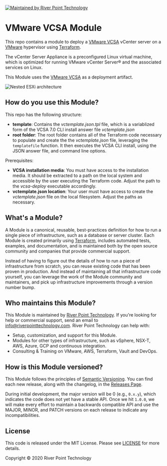 [![Maintained by River Point Technology](https://img.shields.io/badge/maintained%20by-River%20Point%20Technology-%235849a6.svg)](https://www.riverpointtechnology.com)
# VMware VCSA Module

This repo contains a module to deploy a [VMware VCSA](https://docs.vmware.com/en/VMware-vSphere/6.7/com.vmware.vsphere.vcsa.doc/GUID-223C2821-BD98-4C7A-936B-7DBE96291BA4.html) vCenter server on a
[VMware](https://www.vmware.com/) hypervisor using [Terraform](https://www.terraform.io/).

The vCenter Server Appliance is a preconfigured Linux virtual machine, which is optimized for running VMware vCenter Server® and the associated services on Linux.

This Module uses the [VMware VCSA](https://www.vmware.com/content/dam/digitalmarketing/vmware/en/pdf/products/vCenter/vmw-datasheetvcenter.pdf) as a deployment artifact.

![Nested ESXi architecture](https://www.vmware.com/content/vmware/vmware-published-sites/us/products/vcenter-server/_jcr_content/parcontainer/image.img.jpg/1592480720032.jpg)


## How do you use this Module?

This repo has the following structure:

* **template**: Contains the *vctemplate.json.tpl* file, which is a variablized form of the VCSA 7.0 CLI install answer file *vctemplate.json*
* **root folder**: The root folder contains all of the Terraform code necessary to populate and create the the *vctemplate.json* file, leveraging the `templatefile` function.  It then executes the VCSA CLI install, using the JSON answer file, and command line options.

Prerequisites:

* **VCSA installation media**: You must have access to the installation media.  It should be extracted to a path on the local system and accessible by the user executing the Terraform code.  Adjust the path to the *vcsa-deploy* executable accordingly. 
* **vctemplate.json location**: Your user must have access to create the *vctemplate.json* file on the local filesystem.  Adjust the paths as necessary.

## What's a Module?

A Module is a canonical, reusable, best-practices definition for how to run a single piece of infrastructure, such
as a database or server cluster. Each Module is created primarily using [Terraform](https://www.terraform.io/),
includes automated tests, examples, and documentation, and is maintained both by the open source community and
companies that provide commercial support.

Instead of having to figure out the details of how to run a piece of infrastructure from scratch, you can reuse
existing code that has been proven in production. And instead of maintaining all that infrastructure code yourself,
you can leverage the work of the Module community and maintainers, and pick up infrastructure improvements through
a version number bump.



## Who maintains this Module?

This Module is maintained by [River Point Technology](http://www.riverpointtechnology.com/). If you're looking for help or commercial
support, send an email to [info@riverpointtechnology.com](mailto:info@riverpointtechnology.com?Subject=ESXi%20Module).
River Point Technology can help with:

* Setup, customization, and support for this Module.
* Modules for other types of infrastructure, such as vSphere, NSX-T, AWS, Azure, GCP and continuous integration.
* Consulting & Training on VMware, AWS, Terraform, Vault and DevOps.


## How is this Module versioned?

This Module follows the principles of [Semantic Versioning](http://semver.org/). You can find each new release,
along with the changelog, in the [Releases Page](../../releases).

During initial development, the major version will be 0 (e.g., `0.x.y`), which indicates the code does not yet have a
stable API. Once we hit `1.0.0`, we will make every effort to maintain a backwards compatible API and use the MAJOR,
MINOR, and PATCH versions on each release to indicate any incompatibilities.



## License

This code is released under the MIT License. Please see [LICENSE](https://github.com/rptcloud/terraform-vsphere-vcsa/blob/master/LICENSE.txt) for more details.

Copyright &copy; 2020 River Point Technology